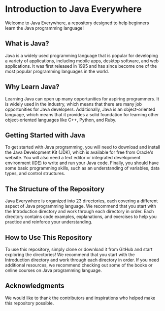 # Introduction to Java Everywhere

Welcome to Java Everywhere, a repository designed to help beginners learn the Java programming language! 

## What is Java?

Java is a widely used programming language that is popular for developing a variety of applications, including mobile apps, desktop software, and web applications. It was first released in 1995 and has since become one of the most popular programming languages in the world. 

## Why Learn Java?

Learning Java can open up many opportunities for aspiring programmers. It is widely used in the industry, which means that there are many job opportunities for Java developers. Additionally, Java is an object-oriented language, which means that it provides a solid foundation for learning other object-oriented languages like C++, Python, and Ruby.

## Getting Started with Java

To get started with Java programming, you will need to download and install the Java Development Kit (JDK), which is available for free from Oracle's website. You will also need a text editor or integrated development environment (IDE) to write and run your Java code. Finally, you should have some basic programming skills, such as an understanding of variables, data types, and control structures.

## The Structure of the Repository

Java Everywhere is organized into 23 directories, each covering a different aspect of Java programming language. We recommend that you start with the Introduction directory and work through each directory in order. Each directory contains code examples, explanations, and exercises to help you practice and reinforce your understanding.

## How to Use This Repository

To use this repository, simply clone or download it from GitHub and start exploring the directories! We recommend that you start with the Introduction directory and work through each directory in order. If you need additional resources, we recommend checking out some of the books or online courses on Java programming language.

## Acknowledgments

We would like to thank the contributors and inspirations who helped make this repository possible. 


